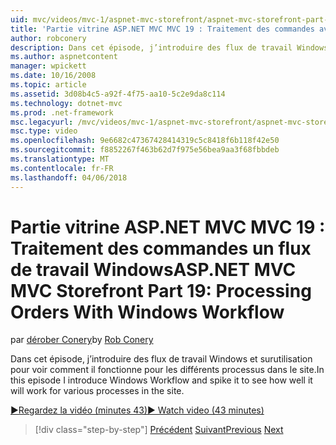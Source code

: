 ```yaml
---
uid: mvc/videos/mvc-1/aspnet-mvc-storefront/aspnet-mvc-storefront-part-19-processing-orders-with-windows-workflow
title: 'Partie vitrine ASP.NET MVC MVC 19 : Traitement des commandes avec les flux de travail Windows | Documents Microsoft'
author: robconery
description: Dans cet épisode, j’introduire des flux de travail Windows et surutilisation pour voir comment il fonctionne pour les différents processus dans le site.
ms.author: aspnetcontent
manager: wpickett
ms.date: 10/16/2008
ms.topic: article
ms.assetid: 3d08b4c5-a92f-4f75-aa10-5c2e9da8c114
ms.technology: dotnet-mvc
ms.prod: .net-framework
msc.legacyurl: /mvc/videos/mvc-1/aspnet-mvc-storefront/aspnet-mvc-storefront-part-19-processing-orders-with-windows-workflow
msc.type: video
ms.openlocfilehash: 9e6682c47367428414319c5c8418f6b118f42e50
ms.sourcegitcommit: f8852267f463b62d7f975e56bea9aa3f68fbbdeb
ms.translationtype: MT
ms.contentlocale: fr-FR
ms.lasthandoff: 04/06/2018
---
```

<a name="aspnet-mvc-mvc-storefront-part-19-processing-orders-with-windows-workflow"></a><span data-ttu-id="a7a50-103">Partie vitrine ASP.NET MVC MVC 19 : Traitement des commandes un flux de travail Windows</span><span class="sxs-lookup"><span data-stu-id="a7a50-103">ASP.NET MVC MVC Storefront Part 19: Processing Orders With Windows Workflow</span></span>
====================
<span data-ttu-id="a7a50-104">par [dérober Conery](https://github.com/robconery)</span><span class="sxs-lookup"><span data-stu-id="a7a50-104">by [Rob Conery](https://github.com/robconery)</span></span>

<span data-ttu-id="a7a50-105">Dans cet épisode, j’introduire des flux de travail Windows et surutilisation pour voir comment il fonctionne pour les différents processus dans le site.</span><span class="sxs-lookup"><span data-stu-id="a7a50-105">In this episode I introduce Windows Workflow and spike it to see how well it will work for various processes in the site.</span></span>

[<span data-ttu-id="a7a50-106">&#9654;Regardez la vidéo (minutes 43)</span><span class="sxs-lookup"><span data-stu-id="a7a50-106">&#9654; Watch video (43 minutes)</span></span>](https://channel9.msdn.com/Blogs/ASP-NET-Site-Videos/aspnet-mvc-mvc-storefront-part-19-processing-orders-with-windows-workflow)

> [!div class="step-by-step"]
> <span data-ttu-id="a7a50-107">[Précédent](aspnet-mvc-storefront-part-18-creating-an-experience.md)
> [Suivant](aspnet-mvc-storefront-part-19a-windows-workflow-followup.md)</span><span class="sxs-lookup"><span data-stu-id="a7a50-107">[Previous](aspnet-mvc-storefront-part-18-creating-an-experience.md)
[Next](aspnet-mvc-storefront-part-19a-windows-workflow-followup.md)</span></span>

